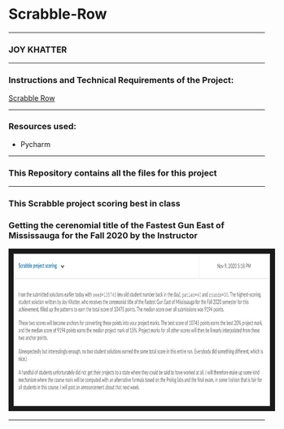 # Scrabble-Row
___
### JOY KHATTER
___
### Instructions and Technical Requirements of the Project:
[ Scrabble Row ](https://github.com/ikokkari/ScrabbleRow)
___
### Resources used:
* Pycharm
___
### This Repository contains all the files for this project
___
### This Scrabble project scoring best in class
### Getting the cerenomial title of the Fastest Gun East of Mississauga for the Fall 2020 by the Instructor
<a href="https://raw.githubusercontent.com/joykhatter/expert-octo-goggles/master/ScrabbleProj.jpg" target="_blank"><img src="https://raw.githubusercontent.com/joykhatter/expert-octo-goggles/master/ScrabbleProj.jpg" 
alt="IMAGE ALT TEXT HERE" width="1000" height="300" border="10" /></a>
___
